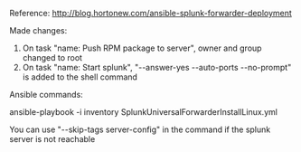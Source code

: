 Reference: http://blog.hortonew.com/ansible-splunk-forwarder-deployment

Made changes: 
1. On task "name: Push RPM package to server", owner and group changed to root
2. On task  "name: Start splunk",  "--answer-yes --auto-ports --no-prompt" is added to the shell command


Ansible commands:

ansible-playbook -i inventory SplunkUniversalForwarderInstallLinux.yml

You can use "--skip-tags server-config"  in the command if the splunk server is not reachable
